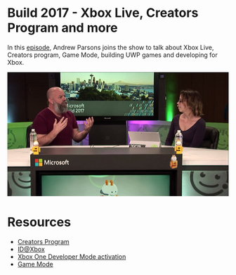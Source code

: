 # Build 2017 - Xbox Live, Creators Program and more

In this [episode](https://channel9.msdn.com/Shows/dotGAME/Build-2017-Xbox-Live-Creators-Program-and-more), Andrew Parsons joins the show to talk about Xbox Live, Creators program, Game Mode, building UWP games and developing for Xbox.

[![screenshot](screenshot.png)](https://channel9.msdn.com/Shows/dotGAME/Build-2017-Xbox-Live-Creators-Program-and-more)

# Resources

* [Creators Program](www.aka.ms/xblcp)
* [ID@Xbox](http://www.xbox.com/en-US/developers/id)
* [Xbox One Developer Mode activation](https://docs.microsoft.com/en-us/windows/uwp/xbox-apps/devkit-activation)
* [Game Mode](https://support.xbox.com/en-US/games/game-setup/use-game-mode-gaming-on-pc)

